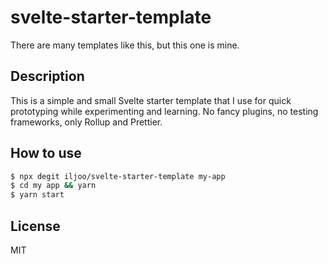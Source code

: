 # svelte-starter-template

There are many templates like this, but this one is mine.

## Description

This is a simple and small Svelte starter template that I use for quick
prototyping while experimenting and learning. No fancy plugins, no testing
frameworks, only Rollup and Prettier.

## How to use

```bash
$ npx degit iljoo/svelte-starter-template my-app
$ cd my app && yarn
$ yarn start
```

## License

MIT
